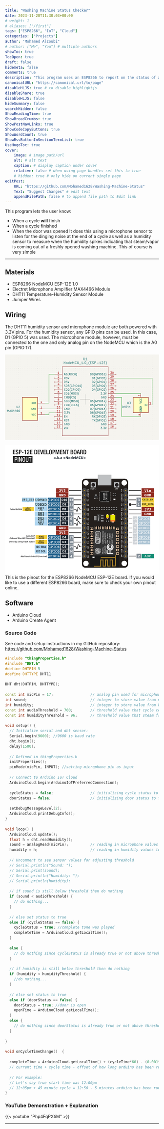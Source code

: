 ```yaml
---
title: "Washing Machine Status Checker"
date: 2023-11-28T11:30:03+00:00
# weight: 1
# aliases: ["/first"]
tags: ["ESP8266", "IoT", "Cloud"]
categories: ["Projects"]
author: "Mohamed Alzoubi"
# author: ["Me", "You"] # multiple authors
showToc: true
TocOpen: true
draft: false
hidemeta: false
comments: true
description: "This program uses an ESP8266 to report on the status of a washing machine using a microphone and humidity sensor."
canonicalURL: "https://canonical.url/to/page"
disableHLJS: true # to disable highlightjs
disableShare: true
disableHLJS: false
hideSummary: false
searchHidden: false
ShowReadingTime: true
ShowBreadCrumbs: true
ShowPostNavLinks: true
ShowCodeCopyButtons: true
ShowWordCount: true
ShowRssButtonInSectionTermList: true
UseHugoToc: true
cover:
    image: # image path/url
    alt: # alt text
    caption: # display caption under cover
    relative: false # when using page bundles set this to true
    # hidden: true # only hide on current single page
editPost:
    URL: "https://github.com/Mohamed1628/Washing-Machine-Status"
    Text: "Suggest Changes" # edit text
    appendFilePath: false # to append file path to Edit link
---
```

This program lets the user know:
- When a cycle **will** finish
- When a cycle finished
- When the door was opened
It does this using a microphone sensor to listen for the dinging noise at the end of a cycle as well as a humidity sensor to measure when the humidity spikes indicating that steam/vapor is coming out of a freshly opened washing machine. This of course is very simple 
---
## Materials
- ESP8266 NodeMCU ESP-12E 1.0
- Electret Microphone Amplifier MAX4466 Module
- DHT11 Temperature-Humidity Sensor Module
- Jumper Wires

## Wiring

The DHT11 humidity sensor and microphone module are both powered with 3.3V pins. For the humidity sensor, any GPIO pins can be used. In this case, D1 (GPIO 5) was used. The microphone module, however, must be connected to the one and only analog pin on the NodeMCU which is the A0 pin (GPIO 17).

![wiring](images/wiring.png)

![pinout](images/pinout.png)
This is the pinout for the ESP8266 NodeMCU ESP-12E board. If you would like to use a different ESP8266 board, make sure to check your own pinout online.

## Software
- Arduino Cloud
- Arduino Create Agent

### Source Code
See code and setup instructions in my GitHub repository:
https://github.com/Mohamed1628/Washing-Machine-Status

```c++
#include "thingProperties.h"
#include "DHT.h"
#define DHTPIN 5
#define DHTTYPE DHT11

DHT dht(DHTPIN, DHTTYPE);

const int micPin = 17;                 // analog pin used for microphone data pin
int sound;                             // integer to store value from microphone
int humidity;                          // integer to store value from humidity sensor
const int audioThreshold = 700;        // threshold value that cycle complete tone should surpass
const int humidityThreshold = 96;      // threshold value that steam from open washer should surpass

void setup() {
  // Initialize serial and dht sensor:
  Serial.begin(9600); //9600 is baud rate
  dht.begin();
  delay(1500); 

  // Defined in thingProperties.h
  initProperties();
  pinMode(micPin, INPUT); //setting microphone pin as input
 
  // Connect to Arduino IoT Cloud
  ArduinoCloud.begin(ArduinoIoTPreferredConnection);
  
  cycleStatus = false;                 // initializing cycle status to false (cycle just started)
  doorStatus = false;                  // initializing door status to false (door should be closed initially)

  setDebugMessageLevel(2);
  ArduinoCloud.printDebugInfo();
}

void loop() {
  ArduinoCloud.update();
  float h = dht.readHumidity();
  sound = analogRead(micPin);          // reading in microphone values to variable sound
  humidity = h;                        // reading in humidity values to variable humidity

  // Uncomment to see sensor values for adjusting threshold
  // Serial.println("Sound: ");         
  // Serial.print(sound);
  // Serial.println("Humidity: ");
  // Serial.println(humidity);  
  
  // if sound is still below threshold then do nothing
  if (sound < audioThreshold) {
    // do nothing...
  } 
  
  // else set status to true
  else if (cycleStatus == false) {
    cycleStatus = true; //complete tone was played
    completeTime = ArduinoCloud.getLocalTime();
  }
    
  else {
    // do nothing since cycleStatus is already true or not above threshold
  }
  
  // if humidity is still below threshold then do nothing
  if (humidity < humidityThreshold) {
    //do nothing...
  } 
    
  // else set status to true
  else if (doorStatus == false) {
    doorStatus = true; //door is open
    openTime = ArduinoCloud.getLocalTime();
  } 
  else {
    // do nothing since doorStatus is already true or not above threshold
  }
  
}

void onCycleTimeChange()  {

  completeTime = ArduinoCloud.getLocalTime() + (cycleTime*60) - (0.001*millis()); 
  // current time + cycle time - offset of how long arduino has been running

  // For example:
  // Let's say true start time was 12:00pm
  // 12:05pm + 45 minute cycle = 12:50 - 5 minutes arduino has been running = 12:45pm
}
```

### YouTube Demonstration + Explanation
{{< youtube "Php4FqPXtiM" >}}

---